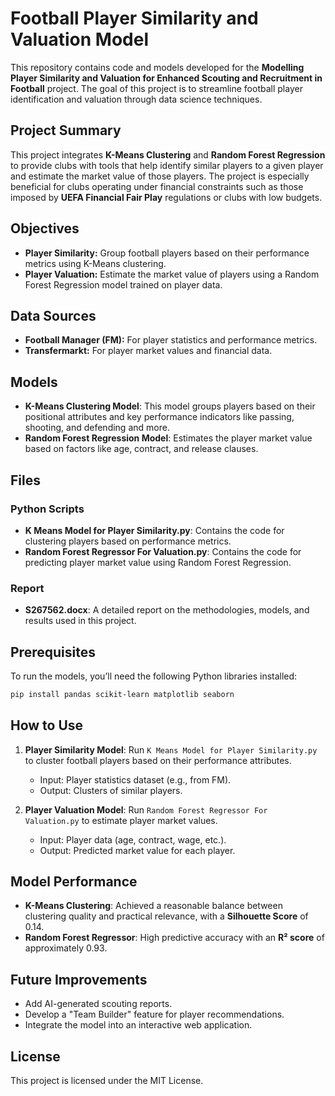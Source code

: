# Football Player Similarity and Valuation Model

This repository contains code and models developed for the **Modelling Player Similarity and Valuation for Enhanced Scouting and Recruitment in Football** project. The goal of this project is to streamline football player identification and valuation through data science techniques.

## Project Summary

This project integrates **K-Means Clustering** and **Random Forest Regression** to provide clubs with tools that help identify similar players to a given player and estimate the market value of those players. The project is especially beneficial for clubs operating under financial constraints such as those imposed by **UEFA Financial Fair Play** regulations or clubs with low budgets.

## Objectives

- **Player Similarity:** Group football players based on their performance metrics using K-Means clustering.
- **Player Valuation:** Estimate the market value of players using a Random Forest Regression model trained on player data.

## Data Sources

- **Football Manager (FM):** For player statistics and performance metrics.
- **Transfermarkt:** For player market values and financial data.

## Models

- **K-Means Clustering Model**: This model groups players based on their positional attributes and key performance indicators like passing, shooting, and defending and more.
- **Random Forest Regression Model**: Estimates the player market value based on factors like age, contract, and release clauses.

## Files

### Python Scripts
- **K Means Model for Player Similarity.py**: Contains the code for clustering players based on performance metrics.
- **Random Forest Regressor For Valuation.py**: Contains the code for predicting player market value using Random Forest Regression.

### Report
- **S267562.docx**: A detailed report on the methodologies, models, and results used in this project.

## Prerequisites

To run the models, you’ll need the following Python libraries installed:

```bash
pip install pandas scikit-learn matplotlib seaborn
```

## How to Use

1. **Player Similarity Model**: Run `K Means Model for Player Similarity.py` to cluster football players based on their performance attributes.
   - Input: Player statistics dataset (e.g., from FM).
   - Output: Clusters of similar players.
   
2. **Player Valuation Model**: Run `Random Forest Regressor For Valuation.py` to estimate player market values.
   - Input: Player data (age, contract, wage, etc.).
   - Output: Predicted market value for each player.

## Model Performance

- **K-Means Clustering**: Achieved a reasonable balance between clustering quality and practical relevance, with a **Silhouette Score** of 0.14.
- **Random Forest Regressor**: High predictive accuracy with an **R² score** of approximately 0.93.

## Future Improvements

- Add AI-generated scouting reports.
- Develop a "Team Builder" feature for player recommendations.
- Integrate the model into an interactive web application.

## License

This project is licensed under the MIT License.
